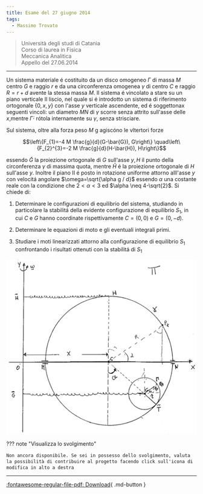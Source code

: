 ```yaml
---
title: Esame del 27 giugno 2014
tags:
  - Massimo Trovato
---
```


>Università degli studi di Catania<br> Corso di laurea in Fisica<br> Meccanica Analitica<br> Appello del 27.06.2014

---

Un sistema materiale é costituito da un disco omogeneo $\Gamma$ di massa
$M$ centro $G$ e raggio $r$ e da una circonferenza omogenea $\gamma$ di
centro $C$ e raggio $R=r+d$ avente la stessa massa $M$. Il sistema é
vincolato a stare su un piano verticale II liscio, nel quale si é
introdotto un sistema di riferimento ortogonale $\{0, x, y\}$ con l'asse
$y$ verticale ascendente, ed é soggettonax seguenti vincoli: un diametro
$M N$ di $\gamma$ scorre senza attrito sull'asse delle $x$,mentre
$\dot{\Gamma} \cdot$ rótola internamente su $\gamma$, senza strisciare.

Sul sistema, oltre alla forza peso $M \mathrm{~g}$ agiscóno le vltertori
forze

$$\left\{F_{1}=-4 M \frac{g}{d}(G-\bar{G}), G\right\} \quad\left\{F_{2}^{3}=-2 M \frac{g}{d}(H-\bar{H}), H\right\}$$

essendo $\bar{G}$ la proiezione ortogonale di $G$ sull'asse $y, H$ il
punto della circonferenza $\gamma$ di massima quota, mentre $\bar{H}$ é
la proiezione ortogonale di $H$ sull'asse $y$. Inoltre il piano II é
posto in rotazione uniforme attorno alll'asse $y$ con velocitá angolare
$\omega=\sqrt{\alpha g / d}$ essendo $\alpha$ una costante reale con la
condizione che $2<\alpha<3$ ed $\alpha \neq 4-\sqrt{2}$. Si chiede di:

1.  Determinare le configurazioni di equilibrio del sistema, studiando
    in particolare la stabilitá della evidente configurazione di
    equilibrio $S_{1}$, in cui $C$ e $G$ hanno coordinate
    rispettivamente $C=(0,0)$ e $G=(0,-d)$.

2.  Determinare le equazioni di moto e gli eventuali integrali primi.

3.  Studiare i moti linearizzati attorno alla configurazione di
    equilibrio $S_{1}$ confrontando i risultati ottenuti con la
    stabilitá di $S_{1}$

![image](images/2023_04_03_c2b519dab57738b76b16g-12.jpg)

??? note "Visualizza lo svolgimento"
    
    Non ancora disponibile. Se sei in possesso dello svolgimento, valuta la possibilità di contribuire al progetto facendo click sull'icona di modifica in alto a destra

---

[:fontawesome-regular-file-pdf: Download](pdf/2014-2016-t.pdf){ .md-button }